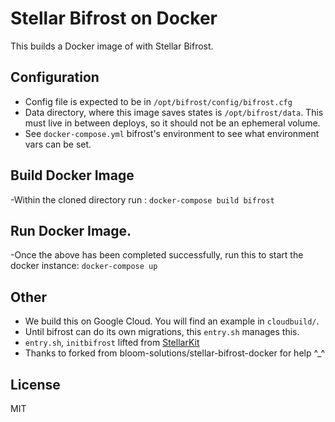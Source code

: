 # Stellar Bifrost on Docker

This builds a Docker image of with Stellar Bifrost.

## Configuration

- Config file is expected to be in `/opt/bifrost/config/bifrost.cfg`
- Data directory, where this image saves states is `/opt/bifrost/data`. This must live in between deploys, so it should not be an ephemeral volume.
- See `docker-compose.yml` bifrost's environment to see what environment vars can be set.

## Build Docker Image		
 -Within the cloned directory run : `docker-compose build bifrost`		
## Run Docker Image. 
 -Once the above has been completed successfully, run this to start the docker instance: `docker-compose up`

## Other

- We build this on Google Cloud. You will find an example in `cloudbuild/`.
- Until bifrost can do its own migrations, this `entry.sh` manages this.
- `entry.sh`, `initbifrost` lifted from [StellarKit](https://github.com/StellarKit/stellar-bifrost)
- Thanks to forked from bloom-solutions/stellar-bifrost-docker for help ^_^

## License

MIT
